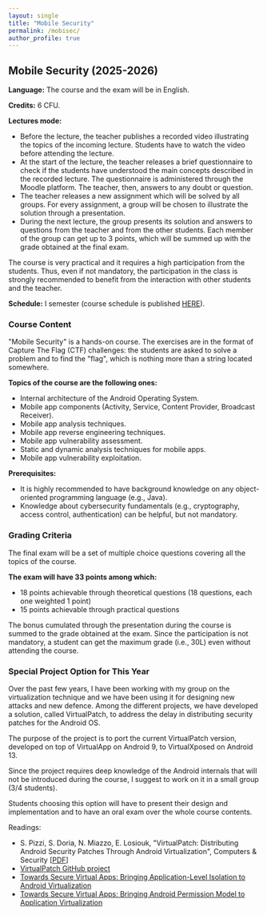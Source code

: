 ```yaml
---
layout: single
title: "Mobile Security"
permalink: /mobisec/
author_profile: true
---
```


## Mobile Security (2025-2026)

**Language:** The course and the exam will be in English.

**Credits:** 6 CFU.

**Lectures mode:**

- Before the lecture, the teacher publishes a recorded video illustrating the topics of the incoming lecture. Students have to watch the video before attending the lecture.
- At the start of the lecture, the teacher releases a brief questionnaire to check if the students have understood the main concepts described in the recorded lecture. The questionnaire is administered through the Moodle platform. The teacher, then, answers to any doubt or question.
- The teacher releases a new assignment which will be solved by all groups. For every assignment, a group will be chosen to illustrate the solution through a presentation.
- During the next lecture, the group presents its solution and answers to questions from the teacher and from the other students. Each member of the group can get up to 3 points, which will be summed up with the grade obtained at the final exam.

The course is very practical and it requires a high participation from the students. Thus, even if not mandatory, the participation in the class is strongly recommended to benefit from the interaction with other students and the teacher.

**Schedule:** I semester (course schedule is published [HERE](https://agendastudentiunipd.easystaff.it/index.php?view=easycourse&form-type=attivita&include=attivita&anno=2025&attivita%5B%5D=EC916365&visualizzazione_orario=cal&periodo_didattico=&date=01-10-2025&_lang=it&list=&week_grid_type=-1&ar_codes_=&ar_select_=&col_cells=0&empty_box=0&only_grid=0&highlighted_date=0&all_events=0&faculty_group=0#)).

### Course Content

"Mobile Security" is a hands-on course. The exercises are in the format of Capture The Flag (CTF) challenges: the students are asked to solve a problem and to find the "flag", which is nothing more than a string located somewhere.

**Topics of the course are the following ones:**

- Internal architecture of the Android Operating System.
- Mobile app components (Activity, Service, Content Provider, Broadcast Receiver).
- Mobile app analysis techniques.
- Mobile app reverse engineering techniques.
- Mobile app vulnerability assessment.
- Static and dynamic analysis techniques for mobile apps.
- Mobile app vulnerability exploitation.

**Prerequisites:**

- It is highly recommended to have background knowledge on any object-oriented programming language (e.g., Java).
- Knowledge about cybersecurity fundamentals (e.g., cryptography, access control, authentication) can be helpful, but not mandatory.

### Grading Criteria

The final exam will be a set of multiple choice questions covering all the topics of the course.

**The exam will have 33 points among which:**

- 18 points achievable through theoretical questions (18 questions, each one weighted 1 point)
- 15 points achievable through practical questions

The bonus cumulated through the presentation during the course is summed to the grade obtained at the exam. Since the participation is not mandatory, a student can get the maximum grade (i.e., 30L) even without attending the course.

### Special Project Option for This Year

Over the past few years, I have been working with my group on the virtualization technique and we have been using it for designing new attacks and new defence. Among the different projects, we have developed a solution, called VirtualPatch, to address the delay in distributing security patches for the Android OS. 

The purpose of the project is to port the current VirtualPatch version, developed on top of VirtualApp on Android 9, to VirtualXposed on Android 13. 

Since the project requires deep knowledge of the Android internals that will not be introduced during the course, I suggest to work on it in a small group (3/4 students). 

Students choosing this option will have to present their design and implementation and to have an oral exam over the whole course contents. 

Readings: 
- S. Pizzi, S. Doria, N. Miazzo, E. Losiouk, "VirtualPatch: Distributing Android Security Patches Through Android Virtualization", Computers & Security [<a href="https://www.sciencedirect.com/science/article/pii/S0167404825003049?ref=pdf_download&fr=RR-2&rr=988a0a3369d80e6d">PDF</a>]
- <a href="https://github.com/samudoria/virtualpatch_data">VirtualPatch GitHub project</a>
- <a href="https://thesis.unipd.it/retrieve/abbd04af-acc0-4823-9711-296e0e1510e2/BoscoloMeneguolo_Luca.pdf">Towards Secure Virtual Apps: Bringing Application-Level Isolation to Android Virtualization</a>
- <a href="https://thesis.unipd.it/retrieve/dc44b017-c3be-4e33-a220-889adfb355be/Lazari_Alberto.pdf">Towards Secure Virtual Apps: Bringing Android Permission Model to Application Virtualization</a>
